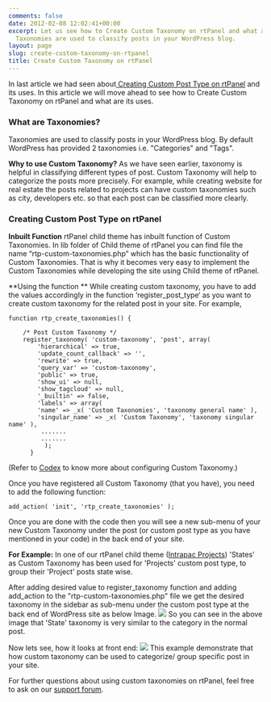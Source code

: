 ```yaml
---
comments: false
date: 2012-02-08 12:02:41+00:00
excerpt: Let us see how to Create Custom Taxonomy on rtPanel and what are its uses.
  Taxonomies are used to classify posts in your WordPress blog.
layout: page
slug: create-custom-taxonomy-on-rtpanel
title: Create Custom Taxonomy on rtPanel
---
```


In last article we had seen about[ Creating Custom Post Type on rtPanel](https://rtcamp.com/blog/custompost-rtpanel-child-theme/) and its uses. In this article we will move ahead to see how to Create Custom Taxonomy on rtPanel and what are its uses.


### What are Taxonomies?


Taxonomies are used to classify posts in your WordPress blog. By default WordPress has provided 2 taxonomies i.e. "Categories" and "Tags".

**Why to use Custom Taxonomy?**
As we have seen earlier, taxonomy is helpful in classifying different types of post. Custom Taxonomy will help to categorize the posts more precisely. For example, while creating website for real estate the posts related to projects can have custom taxonomies such as city, developers etc. so that each post can be classified more clearly.


### Creating Custom Post Type on rtPanel


**Inbuilt Function**
rtPanel child theme has inbuilt function of Custom Taxonomies. In lib folder of Child theme of rtPanel you can find file the name “rtp-custom-taxonomies.php” which has the basic functionality of Custom Taxonomies. That is why it becomes very easy to implement the Custom Taxonomies while developing the site using Child theme of rtPanel.

**Using the function **
While creating custom taxonomy, you have to add the values accordingly in the function ‘register_post_type‘ as you want to create custom taxonomy for the related post in your site.
For example,

    
    function rtp_create_taxonomies() {
    
        /* Post Custom Taxonomy */
        register_taxonomy( 'custom-taxonomy', 'post', array(
            'hierarchical' => true,
            'update_count_callback' => '',
            'rewrite' => true,
            'query_var' => 'custom-taxonomy',
            'public' => true,
            'show_ui' => null,
            'show_tagcloud' => null,
            '_builtin' => false,
            'labels' => array(
            'name' => _x( 'Custom Taxonomies', 'taxonomy general name' ),
            'singular_name' => _x( 'Custom Taxonomy', 'taxonomy singular name' ),
             .......
             .......
              );
          }


(Refer to [Codex](http://codex.wordpress.org/Function_Reference/register_taxonomy) to know more about configuring Custom Taxonomy.)

Once you have registered all Custom Taxonomy (that you have), you need to add the following function:

    
    add_action( 'init', 'rtp_create_taxonomies' );


Once you are done with the code then you will see a new sub-menu of your new Custom Taxonomy under the post (or custom post type as you have mentioned in your code) in the back end of your site.

**For Example:**
In one of our rtPanel child theme ([Intrapac Projects](http://www.intrapac.com.au/)) 'States' as Custom Taxonomy has been used for 'Projects' custom post type, to group their 'Project' posts state wise.

After adding desired value to register_taxonomy function and adding add_action to the "rtp-custom-taxonomies.php" file we get the desired taxonomy in the sidebar as sub-menu under the custom post type at the back end of WordPress site as below Image.
[![](https://rtcamp.com/wp-content/uploads/2012/02/custom-taxonomy-600x270.jpg)](https://rtcamp.com/careers/apply-now/)
So you can see in the above image that 'State' taxonomy is very similar to the category in the normal post.

Now lets see, how it looks at front end:
[![](https://rtcamp.com/wp-content/uploads/2012/02/custom-taxonomy-1-600x315.jpg)](https://rtcamp.com/blog/introducing-wpnginx-our-new-service-for-high-traffic-wordpress-sites/)
This example demonstrate that how custom taxonomy can be used to categorize/ group specific post in your site.

For further questions about using custom taxonomies on rtPanel, feel free to ask on our [support forum](https://rtcamp.com/support/forum/rtpanel/forum/user/).
